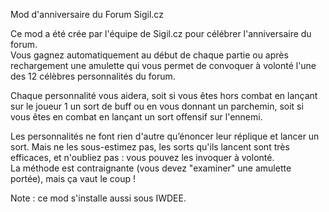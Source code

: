 Mod d'anniversaire du Forum Sigil.cz

Ce mod a été crée par l'équipe de Sigil.cz pour célébrer l'anniversaire du forum.  
Vous gagnez automatiquement au début de chaque partie ou après rechargement une amulette qui vous permet de convoquer à volonté l'une des 12 célèbres personnalités du forum. 

Chaque personnalité vous aidera, soit si vous êtes hors combat en lançant sur le joueur 1 un sort de buff ou en vous donnant un parchemin, soit si vous êtes en combat en lançant un sort offensif sur l'ennemi.  

Les personnalités ne font rien d'autre qu’énoncer leur réplique et lancer un sort. Mais ne les sous-estimez pas, les sorts qu'ils lancent sont très efficaces, et n'oubliez pas : vous pouvez les invoquer à volonté.  
La méthode est contraignante (vous devez "examiner" une amulette portée), mais ça vaut le coup !

Note : ce mod s'installe aussi sous IWDEE.
